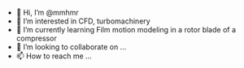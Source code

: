 - 👋 Hi, I’m @mmhmr
- 👀 I’m interested in CFD, turbomachinery
- 🌱 I’m currently learning Film motion modeling in a rotor blade of a compressor
- 💞️ I’m looking to collaborate on ...
- 📫 How to reach me ...

<!---
mmhmr/mmhmr is a ✨ special ✨ repository because its `README.md` (this file) appears on your GitHub profile.
You can click the Preview link to take a look at your changes.
--->
